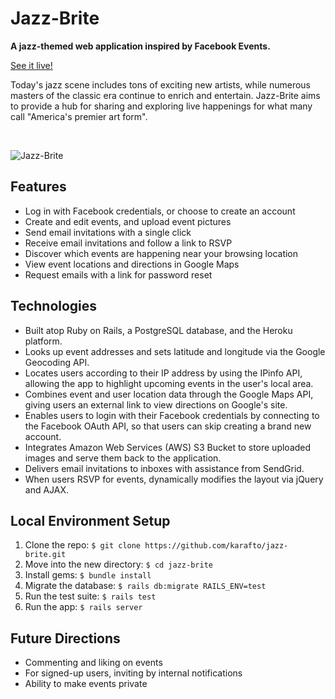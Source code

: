 # Jazz-Brite

**A jazz-themed web application inspired by Facebook Events.**

[See it live!](https://jazz-brite.herokuapp.com)

Today's jazz scene includes tons of exciting new artists, while numerous masters of the classic era continue to enrich and entertain. Jazz-Brite aims to provide a hub for sharing and exploring live happenings for what many call "America's premier art form".

<br />

![Jazz-Brite](app/assets/images/browsing_2.gif)

## Features

* Log in with Facebook credentials, or choose to create an account
* Create and edit events, and upload event pictures
* Send email invitations with a single click
* Receive email invitations and follow a link to RSVP
* Discover which events are happening near your browsing location
* View event locations and directions in Google Maps
* Request emails with a link for password reset

## Technologies

* Built atop Ruby on Rails, a PostgreSQL database, and the Heroku platform.
* Looks up event addresses and sets latitude and longitude via the Google Geocoding API.
* Locates users according to their IP address by using the IPinfo API, allowing the app to highlight upcoming events in the user's local area.
* Combines event and user location data through the Google Maps API, giving users an external link to view directions on Google's site.
* Enables users to login with their Facebook credentials by connecting to the Facebook OAuth API, so that users can skip creating a brand new account.
* Integrates Amazon Web Services (AWS) S3 Bucket to store uploaded images and serve them back to the application.
* Delivers email invitations to inboxes with assistance from SendGrid.
* When users RSVP for events, dynamically modifies the layout via jQuery and AJAX.

## Local Environment Setup

1. Clone the repo: `$ git clone https://github.com/karafto/jazz-brite.git`
2. Move into the new directory: `$ cd jazz-brite`
3. Install gems: `$ bundle install`
4. Migrate the database: `$ rails db:migrate RAILS_ENV=test`
5. Run the test suite: `$ rails test`
6. Run the app: `$ rails server`

## Future Directions

* Commenting and liking on events
* For signed-up users, inviting by internal notifications
* Ability to make events private